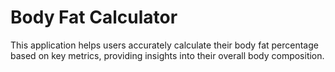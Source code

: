 # Body Fat Calculator
This application helps users accurately calculate their body fat percentage based on key metrics, providing insights into their overall body composition.
